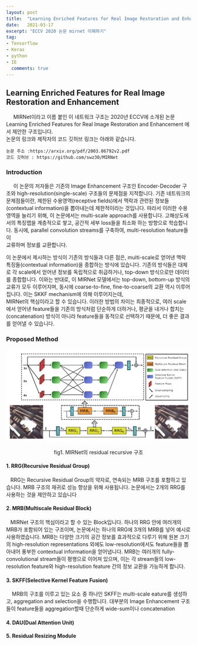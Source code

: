 ```yaml
---  
layout: post  
title:  "Learning Enriched Features for Real Image Restoration and Enhancement 이해하기"  
date:   2021-03-17  
excerpt: "ECCV 2020 논문 mirnet 이해하기"  
tag:
- Tensorflow
- Keras
- python
- IE  
  comments: true
---  
```


## Learning Enriched Features for Real Image Restoration and Enhancement

&nbsp;&nbsp;&nbsp;&nbsp; MIRNet이라고 이름 붙인 이 네트워크 구조는 2020년 ECCV에 소개된 논문 Learning Enriched Features for Real Image Restoration and Enhancement 에서 제안한 구조입니다.  
논문의 링크와 제작자의 코드 깃허브 링크는 아래와 같습니다.

```  
논문 주소 :https://arxiv.org/pdf/2003.06792v2.pdf
코드 깃허브 : https://github.com/swz30/MIRNet
```  

### Introduction
&nbsp;&nbsp;&nbsp;&nbsp; 이 논문의 저자들은 기존의 Image Enhancement 구조인 Encoder-Decoder 구조와 high-resolution(single-scale) 구조들의 문제점을 지적합니다. 기존 네트워크의 문제점들이란, 제한된 수용영역(receptive fields)에서 맥락과 관련된 정보들(contextual information)을 뽑아내는데 제한적이라는 것입니다. 따라서 이러한 수용 영역을 늘리기 위해, 이 논문에서는 multi-scale approach를 사용합니다. 고해상도에서의 특징맵을 계층적으로 쌓고, 공간적 세부 loss들을 최소화 하는 방향으로 학습합니다. 동시에, parallel convolution streams를 구축하여, multi-resolution feature들이  
교류하며 정보를 교환합니다.

이 논문에서 제시하는 방식이 기존의 방식들과 다른 점은, multi-scale로 얻어낸 맥락 특징들(contextual information)을 종합하는 방식에 있습니다. 기존의 방식들은 대체로 각 scale에서 얻어낸 정보를 독립적으로 취급하거나, top-down 방식으로만 데이터를 종합합니다. 이와는 반대로, 이 MIRNet 모델에서는 top-down, bottom-up 방식의 교류가 모두 이루어지며, 동시에 coarse-to-fine, fine-to-coarse의 교환 역시 이루어집니다. 이는 SKKF mechanism에 의해 이루어지는데,  
MIRNet의 핵심이라고 할 수 있습니다. 이러한 방법의 차이는 최종적으로, 여러 scale에서 얻어낸 feature들을 기존의 방식처럼 단순하게 더하거나, 평균을 내거나 합치는(concatenation) 방식이 아니라 feature들을 동적으로 선택하기 때문에, 더 좋은 결과를 얻어낼 수 있습니다.

### Proposed Method
![mirnet_fig1](/assets/img/mirnet/fig1.png)
<figcaption style="text-align:center">fig1. MIRNet의 residual recursive 구조 </figcaption>

#### 1. RRG(Recursive Residual Group)

&nbsp;&nbsp; RRG는 Recursive Residual Group의 약자로, 연속되는 MRB 구조를 포함하고 있습니다. MRB 구조의 재귀로 성능 향상을 위해 사용됩니다. 논문에서는 2개의 RRG를 사용하는 것을 제안하고 있습니다

#### 2. MRB(Multiscale Residual Block)

&nbsp;&nbsp; MIRNet 구조의 핵심이라고 할 수 있는 Block입니다. 하나의 RRG 안에 여러개의 MRB가 포함되어 있는 구조이며, 논문에서는 하나의 RRG에 3개의 MRB를 넣어 예시로 사용하였습니다. MRB는 다양한 크기의 공간 정보를 효과적으로 다루기 위해 원본 크기의 high-resolution representations 외에도 low-resolution에서도 feature들을 뽑아내어 풍부한 contextual information을 얻어냅니다. MRB는 여러개의 fully-convolutional stream들이 평행으로 이어져 있으며, 이는 각 stream들의 low-resolution feature와 high-resolution feature 간의 정보 교환을 가능하게 합니다.

#### 3. SKFF(Selective Kernel Feature Fusion)

&nbsp; &nbsp; MRB의 구조를 이루고 있는 요소 중 하나인 SKFF는 multi-scale eature를 생성하고, aggregation and selection을 수행합니다. 대부분의 Image Enhancement 구조들이 feature들을 aggregation할때 단순하게 wide-sum이나 concatenation

#### 4. DAU(Dual Attention Unit)
#### 5. Residual Resizing Module
